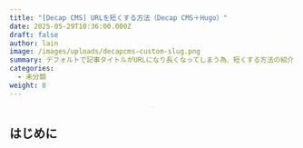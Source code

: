 ```yaml
---
title: "[Decap CMS] URLを短くする方法（Decap CMS＋Hugo）"
date: 2025-05-29T10:36:00.000Z
draft: false
author: lain
image: /images/uploads/decapcms-custom-slug.png
summary: デフォルトで記事タイトルがURLになり長くなってしまう為、短くする方法の紹介
categories:
  - 未分類
weight: 8
---
```

<center>
<a href="/images/uploads/decapcms-custom-slug.png" target="_blank">
<img src="/images/uploads/decapcms-custom-slug.png" alt="" style="max-width:80%; height:auto; border:1px solid #ccc; border-radius:6px;" />
</a>
</center>

## はじめに

